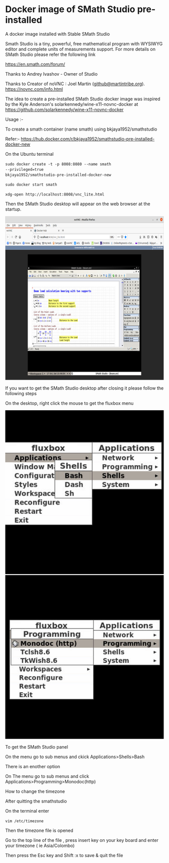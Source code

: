 # Docker image of SMath Studio pre-installed

A docker image installed with Stable SMath Studio 

Smath Studio is a tiny, powerful, free mathematical program with WYSIWYG editor and complete units of measurements support. For more details on SMath Studio  please refer the following link

https://en.smath.com/forum/

Thanks to Andrey Ivashov - Owner of Studio

Thanks to Creator of noVNC : Joel Martin (github@martintribe.org). https://novnc.com/info.html

The idea to create a pre-installed SMath Studio  docker image was inspired by the Kyle Anderson's  solarkennedy/wine-x11-novnc-docker at https://github.com/solarkennedy/wine-x11-novnc-docker

Usage :-

To create a smath container (name smath) using bkjaya1952/smathstudio

Refer:- https://hub.docker.com/r/bkjaya1952/smathstudio-pre-installed-docker-new

On the Ubuntu terminal

<code>sudo docker create -t -p 8008:8080 --name smath --privileged=true bkjaya1952/smathstudio-pre-installed-docker-new</code>

<code>sudo docker start smath</code>

<code>xdg-open http://localhost:8008/vnc_lite.html</code>

Then the SMath Studio desktop will appear on the web browser at the startup.

<img src="https://raw.githubusercontent.com/bkjaya2020/smathstudio-pre-installed-docker-new/master/Screenshot%20from%202020-10-17%2021-16-55.png" alt="https://raw.githubusercontent.com/bkjaya2020/smathstudio-pre-installed-docker-new/master/Screenshot%20from%202020-10-17%2021-16-55.png" width="625" height="520">

If you want to get the SMath Studio desktop after closing it please follow the following steps

On the desktop, right click the mouse to get the fluxbox menu

<img src="https://raw.githubusercontent.com/bkjaya2020/smathstudio-pre-installed-docker-new/master/menu1.png" alt="https://raw.githubusercontent.com/bkjaya2020/smathstudio-pre-installed-docker-new/master/menu1.png" width="625" height="520">

<img src="https://raw.githubusercontent.com/bkjaya2020/smathstudio-pre-installed-docker-new/master/menu2.png" alt="https://raw.githubusercontent.com/bkjaya2020/smathstudio-pre-installed-docker-new/master/menu2.png" width="625" height="520">

To get the SMath Studio panel

On the menu go to sub menus and ckick Applications>Shells>Bash

There is an enother option

On The menu go to sub menus and click Applications>Programming>Monodoc(http)

How to change the timezone

After quitting the smathstudio

On the terminal enter

<code>vim /etc/timezone</code>

Then the timezone file is opened

Go to the top line of the file , press insert key on your key board and enter your timezone ( ie Asia/Colombo)

Then press the Esc key and Shift :x to save & quit the file


